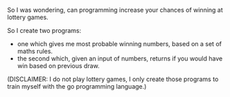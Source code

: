 So I was wondering, can programming increase your chances of winning at lottery games.

So I create two programs:
- one which gives me most probable winning numbers, based on a set of maths rules.
- the second which, given an input of numbers, returns if you would have win based on previous draw.

(DISCLAIMER: I do not play lottery games, I only create those programs to train myself with the go programming language.)
